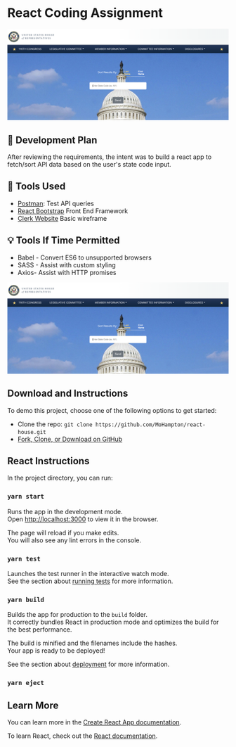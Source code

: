 # React Coding Assignment
![screenshot](./public/App-Screenshot.png)

## :page_with_curl: Development Plan
After reviewing the requirements, the intent was to build a react app to fetch/sort API data based on the user's state code input.

## :wrench: Tools Used
* [Postman](https://www.postman.com/): Test API queries 
* [React Bootstrap](https://react-bootstrap.github.io/) Front End Framework
* [Clerk Website](https://clerk.house.gov/) Basic wireframe

## :bulb: Tools If Time Permitted
* Babel - Convert ES6 to unsupported browsers
* SASS - Assist with custom styling
* Axios- Assist with HTTP promises

[![Alt text](./public/App-Screenshot.png)](https://youtu.be/83GZrZJUccI)


## Download and Instructions

To demo this project, choose one of the following options to get started:

- Clone the repo: `git clone https://github.com/MoHampton/react-house.git`
- [Fork, Clone, or Download on GitHub](https://github.com/MoHampton/react-house)

## React Instructions

In the project directory, you can run:

### `yarn start`

Runs the app in the development mode.<br />
Open [http://localhost:3000](http://localhost:3000) to view it in the browser.

The page will reload if you make edits.<br />
You will also see any lint errors in the console.

### `yarn test`

Launches the test runner in the interactive watch mode.<br />
See the section about [running tests](https://facebook.github.io/create-react-app/docs/running-tests) for more information.

### `yarn build`

Builds the app for production to the `build` folder.<br />
It correctly bundles React in production mode and optimizes the build for the best performance.

The build is minified and the filenames include the hashes.<br />
Your app is ready to be deployed!

See the section about [deployment](https://facebook.github.io/create-react-app/docs/deployment) for more information.

### `yarn eject`

## Learn More

You can learn more in the [Create React App documentation](https://facebook.github.io/create-react-app/docs/getting-started).

To learn React, check out the [React documentation](https://reactjs.org/).


